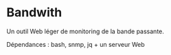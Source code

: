# Bandwith

Un outil Web léger de monitoring de la bande passante.

Dépendances : bash, snmp, jq + un serveur Web